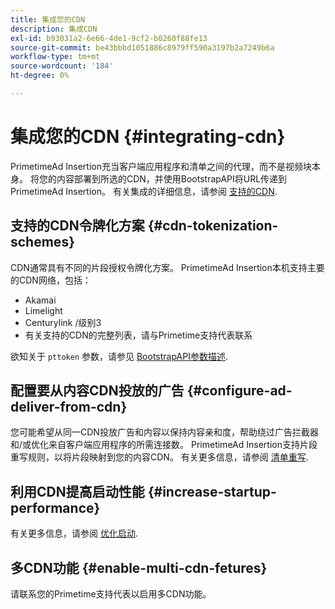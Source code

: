 ```yaml
---
title: 集成您的CDN
description: 集成CDN
exl-id: b93031a2-6e66-4de1-9cf2-b0260f88fe13
source-git-commit: be43bbbd1051886c8979ff590a3197b2a7249b6a
workflow-type: tm+mt
source-wordcount: '184'
ht-degree: 0%

---
```


# 集成您的CDN {#integrating-cdn}

PrimetimeAd Insertion充当客户端应用程序和清单之间的代理，而不是视频块本身。 将您的内容部署到所选的CDN，并使用BootstrapAPI将URL传递到PrimetimeAd Insertion。 有关集成的详细信息，请参阅 [支持的CDN](/help/primetime-ad-insertion/technical-reference/supported-cdns.md).

## 支持的CDN令牌化方案 {#cdn-tokenization-schemes}

CDN通常具有不同的片段授权令牌化方案。 PrimetimeAd Insertion本机支持主要的CDN网络，包括：

* Akamai
* Limelight
* Centurylink /级别3
* 有关支持的CDN的完整列表，请与Primetime支持代表联系

欲知关于 `pttoken` 参数，请参见 [BootstrapAPI参数描述](/help/primetime-ad-insertion/technical-reference/bootstrap-api.md#parameter-description).

## 配置要从内容CDN投放的广告 {#configure-ad-deliver-from-cdn}

您可能希望从同一CDN投放广告和内容以保持内容亲和度，帮助绕过广告拦截器和/或优化来自客户端应用程序的所需连接数。 PrimetimeAd Insertion支持片段重写规则，以将片段映射到您的内容CDN。 有关更多信息，请参阅 [清单重写](/help/primetime-ad-insertion/technical-reference/manifest-rewriting.md).

## 利用CDN提高启动性能 {#increase-startup-performance}

有关更多信息，请参阅 [优化启动](/help/primetime-ad-insertion/best-practices/optimize-video-startup-time.md).

## 多CDN功能 {#enable-multi-cdn-fetures}

请联系您的Primetime支持代表以启用多CDN功能。
